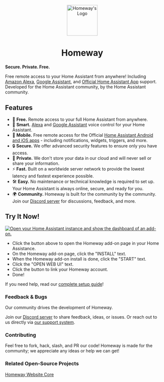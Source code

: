 <p align="center"><img src="https://homeway.io/img/logo.svg" alt="Homeway's Logo" style="width:100px" /></p>
<h1 align="center" style="margin-bottom:20px"><a style="text-decoration:none" href="https://homeway.io/?source=github_readme">Homeway</a></h1>

**Secure. Private. Free.**

Free remote access to your Home Assistant from anywhere! Including [Amazon Alexa](https://homeway.io/alexa?source=github_readme), [Google Assistant](https://homeway.io/googleassistant?source=github_readme), and [Official Home Assistant App](https://homeway.io/app?source=github_readme) support. Developed for the Home Assistant community, by the Home Assistant community.

## Features

- 🚀 **Free.** Remote access to your full Home Assistant from anywhere.
- 🤖 **Smart.** [Alexa](https://homeway.io/alexa?source=github_readme) and [Google Assistant](https://homeway.io/googleassistant?source=github_readme) voice control for your Home Assistant.
- 📱 **Mobile.** Free remote access for the Official [Home Assistant Android and iOS apps](https://homeway.io/app?source=github_readme) - including notifications, widgets, triggers, and more.
- 🔒 **Secure.** We offer advanced security features to ensure only you have access.
- 🔭 **Private.** We don't store your data in our cloud and will never sell or share your information.
- ⚡ **Fast.** Built on a worldwide server network to provide the lowest latency and fastest experience possible.
- 🛠️ **Easy.** No maintenance or technical knowledge is required to set up. Your Home Assistant is always online, secure, and ready for you.
- 🌍 **Community.** Homeway is built for the community by the community. Join our [Discord server](https://discord.gg/zxbvtgU6dq) for discussions, feedback, and more.

## Try It Now!

[![Open your Home Assistant instance and show the dashboard of an add-on.](https://my.home-assistant.io/badges/supervisor_addon.svg)](https://my.home-assistant.io/redirect/supervisor_addon/?addon=6a6435e4_homeway&repository_url=https%3A%2F%2Fgithub.com%2Fhomewayio%2Faddon)

- Click the button above to open the Homeway add-on page in your Home Assistance.
- On the Homeway add-on page, click the "INSTALL" text.
- When the Homeway add-on install is done, click the "START" text.
- Click the "OPEN WEB UI" text.
- Click the button to link your Homeway account.
- Done!

If you need help, read our [complete setup guide](https://homeway.io/getstarted?source=github_full_guide)!

### Feedback & Bugs

Our community drives the development of Homeway.

Join our [Discord server](https://discord.gg/zxbvtgU6dq) to share feedback, ideas, or issues. Or reach out to us directly via [our support system](https://homeway.io/support).

### Contributing

Feel free to fork, hack, slash, and PR our code! Homeway is made for the community; we appreciate any ideas or help we can get!

### Related Open-Source Projects

[Homeway Website Core](https://www.npmjs.com/package/homeway-site-core)